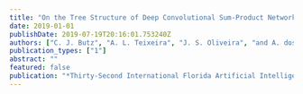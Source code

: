 ```yaml
---
title: "On the Tree Structure of Deep Convolutional Sum-Product Networks"
date: 2019-01-01
publishDate: 2019-07-19T20:16:01.753240Z
authors: ["C. J. Butz", "A. L. Teixeira", "J. S. Oliveira", "and A. dos Santos"]
publication_types: ["1"]
abstract: ""
featured: false
publication: "*Thirty-Second International Florida Artificial Intelligence Research Society Conference (FLAIRS)*"
---
```


